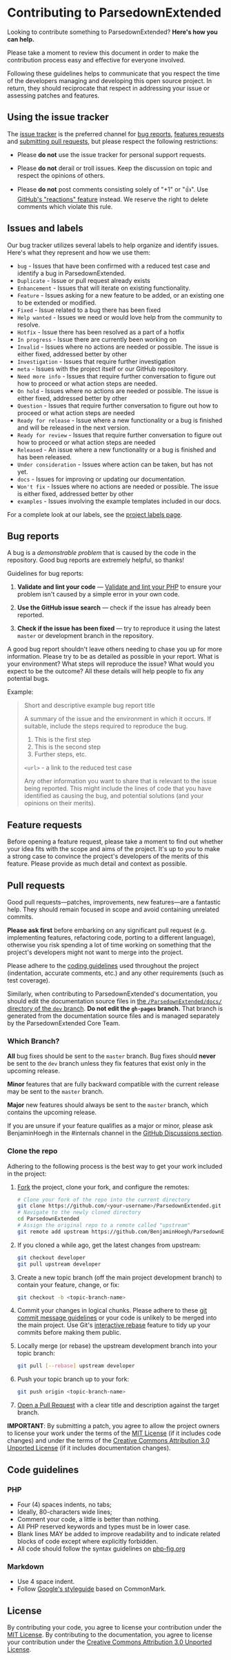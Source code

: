 # Contributing to ParsedownExtended

Looking to contribute something to ParsedownExtended? **Here's how you can help.**

Please take a moment to review this document in order to make the contribution
process easy and effective for everyone involved.

Following these guidelines helps to communicate that you respect the time of
the developers managing and developing this open source project. In return,
they should reciprocate that respect in addressing your issue or assessing
patches and features.


## Using the issue tracker

The [issue tracker](https://github.com/BenjaminHoegh/ParsedownExtended/issues) is
the preferred channel for [bug reports](#bug-reports), [features requests](#feature-requests)
and [submitting pull requests](#pull-requests), but please respect the following
restrictions:

* Please **do not** use the issue tracker for personal support requests.

* Please **do not** derail or troll issues. Keep the discussion on topic and
  respect the opinions of others.

* Please **do not** post comments consisting solely of "+1" or ":thumbsup:".
  Use [GitHub's "reactions" feature](https://github.com/blog/2119-add-reactions-to-pull-requests-issues-and-comments)
  instead. We reserve the right to delete comments which violate this rule.

## Issues and labels

Our bug tracker utilizes several labels to help organize and identify issues. Here's what they represent and how we use them:

- `bug` - Issues that have been confirmed with a reduced test case and identify a bug in ParsedownExtended.
- `Duplicate` - Issue or pull request already exists
- `Enhancement` - Issues that will iterate on existing functionality.
- `Feature` - Issues asking for a new feature to be added, or an existing one to be extended or modified.
- `Fixed` - Issue related to a bug there has been fixed
- `Help wanted` - Issues we need or would love help from the community to resolve.
- `Hotfix` - Issue there has been resolved as a part of a hotfix
- `In progress` - Issue there are currently been working on
- `Invalid` - Issues where no actions are needed or possible. The issue is either fixed, addressed better by other
- `Investigation` - Issues that require further investigation
- `meta` - Issues with the project itself or our GitHub repository.
- `Need more info` - Issues that require further conversation to figure out how to proceed or what action steps are needed.
- `On hold` - Issues where no actions are needed or possible. The issue is either fixed, addressed better by other
- `Question` - Issues that require further conversation to figure out how to proceed or what action steps are needed
- `Ready for release` -  Issue where a new functionality or a bug is finished and will be released in the next version.
- `Ready for review` - Issues that require further conversation to figure out how to proceed or what action steps are needed
- `Released` -  An issue where a new functionality or a bug is finished and has been released.
- `Under consideration` - Issues where action can be taken, but has not yet.
- `docs` - Issues for improving or updating our documentation.
- `Won't fix` - Issues where no actions are needed or possible. The issue is either fixed, addressed better by other
- `examples` - Issues involving the example templates included in our docs.

For a complete look at our labels, see the [project labels page](https://github.com/BenjaminHoegh/ParsedownExtended/labels).


## Bug reports

A bug is a _demonstrable problem_ that is caused by the code in the repository.
Good bug reports are extremely helpful, so thanks!

Guidelines for bug reports:

1. **Validate and lint your code** &mdash; [Validate and lint your PHP](https://phptools.online/php-checker) to ensure your problem isn't caused by a simple error in your own code.

2. **Use the GitHub issue search** &mdash; check if the issue has already been reported.

3. **Check if the issue has been fixed** &mdash; try to reproduce it using the
   latest `master` or development branch in the repository.

A good bug report shouldn't leave others needing to chase you up for more
information. Please try to be as detailed as possible in your report. What is
your environment? What steps will reproduce the issue? What would you expect to be the outcome? All these details will help people to fix
any potential bugs.

Example:

> Short and descriptive example bug report title
>
> A summary of the issue and the environment in which it occurs. If
> suitable, include the steps required to reproduce the bug.
>
> 1. This is the first step
> 2. This is the second step
> 3. Further steps, etc.
>
> `<url>` - a link to the reduced test case
>
> Any other information you want to share that is relevant to the issue being
> reported. This might include the lines of code that you have identified as
> causing the bug, and potential solutions (and your opinions on their
> merits).

## Feature requests

Before opening a feature request, please take a moment to find out whether your idea
fits with the scope and aims of the project. It's up to *you* to make a strong
case to convince the project's developers of the merits of this feature. Please
provide as much detail and context as possible.

## Pull requests

Good pull requests—patches, improvements, new features—are a fantastic
help. They should remain focused in scope and avoid containing unrelated
commits.

**Please ask first** before embarking on any significant pull request (e.g.
implementing features, refactoring code, porting to a different language),
otherwise you risk spending a lot of time working on something that the
project's developers might not want to merge into the project.

Please adhere to the [coding guidelines](#code-guidelines) used throughout the
project (indentation, accurate comments, etc.) and any other requirements
(such as test coverage).

Similarly, when contributing to ParsedownExtended's documentation, you should edit the
documentation source files in
[the `/ParsedownExtended/docs/` directory of the `dev` branch](https://github.com/BenjaminHoegh/ParsedownExtended/tree/develop/docs/).
**Do not edit the `gh-pages` branch.** That branch is generated from the
documentation source files and is managed separately by the ParsedownExtended Core Team.

### Which Branch?

**All** bug fixes should be sent to the `master` branch. Bug fixes should **never** be sent to the `dev` branch unless they fix features that exist only in the upcoming release.

**Minor** features that are fully backward compatible with the current release may be sent to the `master` branch.

**Major** new features should always be sent to the `master` branch, which contains the upcoming release.

If you are unsure if your feature qualifies as a major or minor, please ask BenjaminHoegh in the #internals channel in the [GitHub Discussions section](https://github.com/BenjaminHoegh/ParsedownExtended/discussions/categories/internals).

### Clone the repo

Adhering to the following process is the best way to get your work
included in the project:

1. [Fork](https://help.github.com/fork-a-repo/) the project, clone your fork,
   and configure the remotes:

   ```bash
   # Clone your fork of the repo into the current directory
   git clone https://github.com/<your-username>/ParsedownExtended.git
   # Navigate to the newly cloned directory
   cd ParsedownExtended
   # Assign the original repo to a remote called "upstream"
   git remote add upstream https://github.com/BenjaminHoegh/ParsedownExtended.git
   ```

2. If you cloned a while ago, get the latest changes from upstream:

   ```bash
   git checkout developer
   git pull upstream developer
   ```

3. Create a new topic branch (off the main project development branch) to
   contain your feature, change, or fix:

   ```bash
   git checkout -b <topic-branch-name>
   ```

4. Commit your changes in logical chunks. Please adhere to these [git commit
   message guidelines](http://tbaggery.com/2008/04/19/a-note-about-git-commit-messages.html)
   or your code is unlikely to be merged into the main project. Use Git's
   [interactive rebase](https://help.github.com/articles/interactive-rebase)
   feature to tidy up your commits before making them public.

5. Locally merge (or rebase) the upstream development branch into your topic branch:

   ```bash
   git pull [--rebase] upstream developer
   ```

6. Push your topic branch up to your fork:

   ```bash
   git push origin <topic-branch-name>
   ```

7. [Open a Pull Request](https://help.github.com/articles/using-pull-requests/)
    with a clear title and description against the target branch.

**IMPORTANT**: By submitting a patch, you agree to allow the project owners to
license your work under the terms of the [MIT License](LICENSE) (if it
includes code changes) and under the terms of the
[Creative Commons Attribution 3.0 Unported License](docs/LICENSE)
(if it includes documentation changes).


## Code guidelines

### PHP
- Four (4) spaces indents, no tabs;
- Ideally, 80-characters wide lines;
- Comment your code, a little is better than nothing.
- All PHP reserved keywords and types must be in lower case.
- Blank lines MAY be added to improve readability and to indicate related blocks of code except where explicitly forbidden.
- All code should follow the syntax guidelines on [php-fig.org](https://www.php-fig.org/psr/psr-12/)

### Markdown
- Use 4 space indent.
- Follow [Google's styleguide](https://google.github.io/styleguide/docguide/style.html) based on CommonMark.


## License

By contributing your code, you agree to license your contribution under the [MIT License](LICENSE).
By contributing to the documentation, you agree to license your contribution under the [Creative Commons Attribution 3.0 Unported License](docs/LICENSE).
